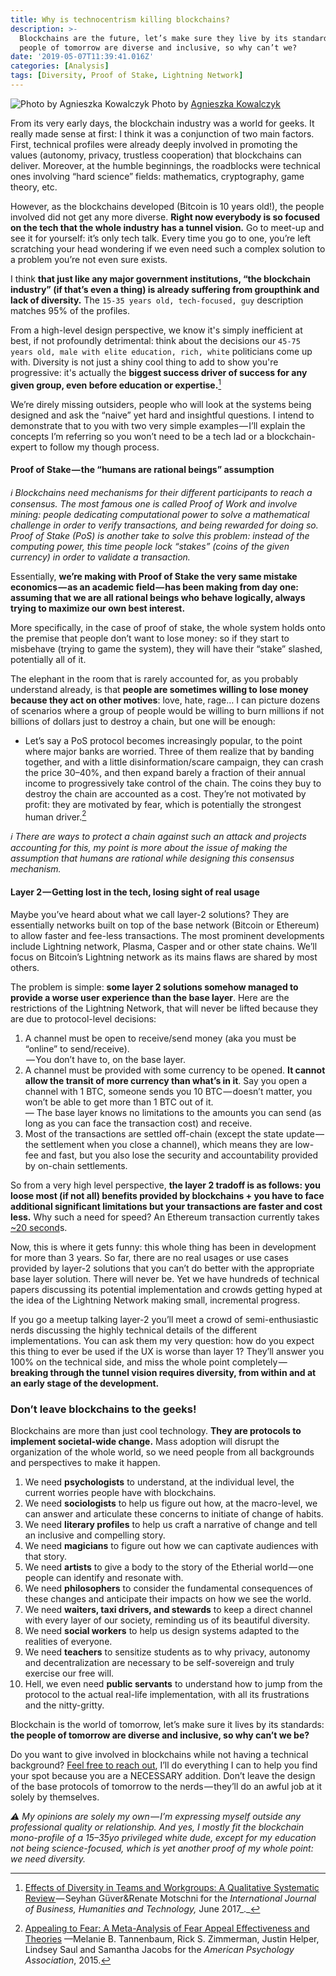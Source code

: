 ```yaml
---
title: Why is technocentrism killing blockchains?
description: >-
  Blockchains are the future, let’s make sure they live by its standards: the
  people of tomorrow are diverse and inclusive, so why can’t we?
date: '2019-05-07T11:39:41.016Z'
categories: [Analysis]
tags: [Diversity, Proof of Stake, Lightning Network]
---
```


![Photo by [Agnieszka Kowalczyk](https://unsplash.com/photos/c0VRNWVEjOA?utm_source=unsplash&utm_medium=referral&utm_content=creditCopyText)](/img/2019/technocentrism/cover.jpeg)
Photo by [Agnieszka Kowalczyk](https://unsplash.com/photos/c0VRNWVEjOA?utm_source=unsplash&utm_medium=referral&utm_content=creditCopyText)

From its very early days, the blockchain industry was a world for geeks. It really made sense at first: I think it was a conjunction of two main factors. First, technical profiles were already deeply involved in promoting the values (autonomy, privacy, trustless cooperation) that blockchains can deliver. Moreover, at the humble beginnings, the roadblocks were technical ones involving “hard science” fields: mathematics, cryptography, game theory, etc.

However, as the blockchains developed (Bitcoin is 10 years old!), the people involved did not get any more diverse. **Right now everybody is so focused on the tech that the whole industry has a tunnel vision.** Go to meet-up and see it for yourself: it’s only tech talk. Every time you go to one, you’re left scratching your head wondering if we even need such a complex solution to a problem you’re not even sure exists.

I think **that just like any major government institutions, “the blockchain industry” (if that’s even a thing) is already suffering from groupthink and lack of diversity.** The `15-35 years old, tech-focused, guy` description matches 95% of the profiles.

From a high-level design perspective, we know it's simply inefficient at best, if not profoundly detrimental: think about the decisions our `45-75 years old, male with elite education, rich, white` politicians come up with. Diversity is not just a shiny cool thing to add to show you're progressive: it's actually the **biggest success driver of success for any given group, even before education or expertise.**[^1]

We’re direly missing outsiders, people who will look at the systems being designed and ask the “naive” yet hard and insightful questions. I intend to demonstrate that to you with two very simple examples — I’ll explain the concepts I’m referring so you won’t need to be a tech lad or a blockchain-expert to follow my though process.

#### Proof of Stake — the “humans are rational beings” assumption

_ℹ️ Blockchains need mechanisms for their different participants to reach a consensus. The most famous one is called Proof of Work and involve mining: people dedicating computational power to solve a mathematical challenge in order to verify transactions, and being rewarded for doing so. Proof of Stake (PoS) is another take to solve this problem: instead of the computing power, this time people lock “stakes” (coins of the given currency) in order to validate a transaction._

Essentially, **we’re making with Proof of Stake the very same mistake economics — as an academic field — has been making from day one: assuming that we are all rational beings who behave logically, always trying to maximize our own best interest.**

More specifically, in the case of proof of stake, the whole system holds onto the premise that people don’t want to lose money: so if they start to misbehave (trying to game the system), they will have their “stake” slashed, potentially all of it.

The elephant in the room that is rarely accounted for, as you probably understand already, is that **people are sometimes willing to lose money because they act on other motives**: love, hate, rage… I can picture dozens of scenarios where a group of people would be willing to burn millions if not billions of dollars just to destroy a chain, but one will be enough:

*   Let’s say a PoS protocol becomes increasingly popular, to the point where major banks are worried. Three of them realize that by banding together, and with a little disinformation/scare campaign, they can crash the price 30–40%, and then expand barely a fraction of their annual income to progressively take control of the chain. The coins they buy to destroy the chain are accounted as a cost. They’re not motivated by profit: they are motivated by fear, which is potentially the strongest human driver.[^2]

_ℹ️ There are ways to protect a chain against such an attack and projects accounting for this, my point is more about the issue of making the assumption that humans are rational while designing this consensus mechanism._

#### Layer 2 — Getting lost in the tech, losing sight of real usage

Maybe you’ve heard about what we call layer-2 solutions? They are essentially networks built on top of the base network (Bitcoin or Ethereum) to allow faster and fee-less transactions. The most prominent developments include Lightning network, Plasma, Casper and or other state chains. We’ll focus on Bitcoin’s Lightning network as its mains flaws are shared by most others.

The problem is simple: **some layer 2 solutions somehow managed to provide a worse user experience than the base layer**. Here are the restrictions of the Lightning Network, that will never be lifted because they are due to protocol-level decisions:

1.  A channel must be open to receive/send money (aka you must be “online” to send/receive).  
     — You don’t have to, on the base layer.
2.  A channel must be provided with some currency to be opened. **It cannot allow the transit of more currency than what’s in it**. Say you open a channel with 1 BTC, someone sends you 10 BTC — doesn’t matter, you won’t be able to get more than 1 BTC out of it.   
    — The base layer knows no limitations to the amounts you can send (as long as you can face the transaction cost) and receive.
3.  Most of the transactions are settled off-chain (except the state update — the settlement when you close a channel), which means they are low-fee and fast, but you also lose the security and accountability provided by on-chain settlements.

So from a very high level perspective, **the layer 2 tradoff is as follows: you loose most (if not all) benefits provided by blockchains + you have to face additional significant limitations but your transactions are faster and cost less.** Why such a need for speed? An Ethereum transaction currently takes [~20 second](https://etherscan.io/chart/blocktime)s.

Now, this is where it gets funny: this whole thing has been in development for more than 3 years. So far, there are no real usages or use cases provided by layer-2 solutions that you can’t do better with the appropriate base layer solution. There will never be. Yet we have hundreds of technical papers discussing its potential implementation and crowds getting hyped at the idea of the Lightning Network making small, incremental progress.

If you go a meetup talking layer-2 you’ll meet a crowd of semi-enthusiastic nerds discussing the highly technical details of the different implementations. You can ask them my very question: how do you expect this thing to ever be used if the UX is worse than layer 1? They’ll answer you 100% on the technical side, and miss the whole point completely — **breaking through the tunnel vision requires diversity, from within and at an early stage of the development.**

### Don’t leave blockchains to the geeks!

Blockchains are more than just cool technology. **They are protocols to implement societal-wide change.** Mass adoption will disrupt the organization of the whole world, so we need people from all backgrounds and perspectives to make it happen.

1.  We need **psychologists** to understand, at the individual level, the current worries people have with blockchains.
2.  We need **sociologists** to help us figure out how, at the macro-level, we can answer and articulate these concerns to initiate of change of habits.
3.  We need **literary profiles** to help us craft a narrative of change and tell an inclusive and compelling story.
4.  We need **magicians** to figure out how we can captivate audiences with that story.
5.  We need **artists** to give a body to the story of the Etherial world — one people can identify and resonate with.
6.  We need **philosophers** to consider the fundamental consequences of these changes and anticipate their impacts on how we see the world.
7.  We need **waiters, taxi drivers, and stewards** to keep a direct channel with every layer of our society, reminding us of its beautiful diversity.
8.  We need **social workers** to help us design systems adapted to the realities of everyone.
9.  We need **teachers** to sensitize students as to why privacy, autonomy and decentralization are necessary to be self-sovereign and truly exercise our free will.
10.  Hell, we even need **public servants** to understand how to jump from the protocol to the actual real-life implementation, with all its frustrations and the nitty-gritty.

Blockchain is the world of tomorrow, let’s make sure it lives by its standards: **the people of tomorrow are diverse and inclusive, so why can’t we be?**

Do you want to give involved in blockchains while not having a technical background? [Feel free to reach out](https://twitter.com/TokenBrice), I’ll do everything I can to help you find your spot because you are a NECESSARY addition. Don’t leave the design of the base protocols of tomorrow to the nerds — they’ll do an awful job at it solely by themselves.

_⚠️ My opinions are solely my own — I’m expressing myself outside any professional quality or relationship. And yes, I mostly fit the blockchain mono-profile of a 15–35yo privileged white dude, except for my education not being science-focused, which is yet another proof of my whole point: we need diversity._

[^1]: [Effects of Diversity in Teams and Workgroups: A Qualitative Systematic Review ](http://www.ijbhtnet.com/journals/Vol_7_No_2_June_2017/2.pdf)— Seyhan Güver&Renate Motschni for the _International Journal of Business, Humanities and Technology,_ June 2017_._
[^2]: [Appealing to Fear: A Meta-Analysis of Fear Appeal Effectiveness and Theories](https://www.apa.org/pubs/journals/releases/bul-a0039729.pdf) —Melanie B. Tannenbaum, Rick S. Zimmerman, Justin Helper, Lindsey Saul and Samantha Jacobs for the _American Psychology Association_, 2015.